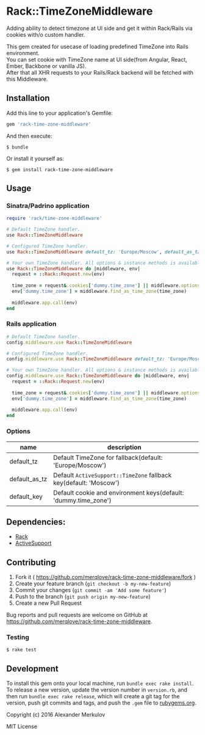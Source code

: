 # Rack::TimeZoneMiddleware

Adding ability to detect timezone at UI side and get it within Rack/Rails via cookies with/o custom handler.

This gem created for usecase of loading predefined TimeZone into Rails environment.  
You can set cookie with TimeZone name at UI side(from Angular, React, Ember, Backbone or vanilla JS).  
After that all XHR requests to your Rails/Rack backend will be fetched with this Middleware. 

## Installation

Add this line to your application's Gemfile:

```ruby
gem 'rack-time-zone-middleware'
```

And then execute:

    $ bundle

Or install it yourself as:

    $ gem install rack-time-zone-middleware

## Usage

### Sinatra/Padrino application

```ruby
require 'rack/time-zone-middleware'

# Default TimeZone handler.
use Rack::TimeZoneMiddleware

# Configured TimeZone handler.
use Rack::TimeZoneMiddleware default_tz: 'Europe/Moscow', default_as_tz: 'Moscow', default_key: 'dummy.time_zone'

# Your own TimeZone handler. All options & instance methods is available through middleware parameter.
use Rack::TimeZoneMiddleware do |middleware, env|
  request = ::Rack::Request.new(env)
    
  time_zone = request&.cookies['dummy.time_zone'] || middleware.options[:default_tz]
  env['dummy.time_zone'] = middleware.find_as_time_zone(time_zone)
  
  middleware.app.call(env)    
end
```

### Rails application

```ruby
# Default TimeZone handler.
config.middleware.use Rack::TimeZoneMiddleware

# Configured TimeZone handler.
config.middleware.use Rack::TimeZoneMiddleware default_tz: 'Europe/Moscow', default_as_tz: 'Moscow', default_key: 'dummy.time_zone'

# Your own TimeZone handler. All options & instance methods is available through middleware parameter.
config.middleware.use Rack::TimeZoneMiddleware do |middleware, env|
  request = ::Rack::Request.new(env)
    
  time_zone = request&.cookies['dummy.time_zone'] || middleware.options[:default_tz]
  env['dummy.time_zone'] = middleware.find_as_time_zone(time_zone)
  
  middleware.app.call(env)    
end
```

### Options

| name  | description |
|---|---|
| default_tz | Default TimeZone for fallback(default: 'Europe/Moscow') |
| default_as_tz | Default `ActiveSupport::TimeZone` fallback key(default: 'Moscow') |
| default_key | Default cookie and environment keys(default: 'dummy.time_zone') |

## Dependencies:

- [Rack](https://github.com/rack/rack)
- [ActiveSupport](https://github.com/rails/rails)

## Contributing

1. Fork it ( https://github.com/merqlove/rack-time-zone-middleware/fork )
2. Create your feature branch (`git checkout -b my-new-feature`)
3. Commit your changes (`git commit -am 'Add some feature'`)
4. Push to the branch (`git push origin my-new-feature`)
5. Create a new Pull Request

Bug reports and pull requests are welcome on GitHub at https://github.com/merqlove/rack-time-zone-middleware.

### Testing

    $ rake test 

## Development

To install this gem onto your local machine, run `bundle exec rake install`. To release a new version, update the version number in `version.rb`, and then run `bundle exec rake release`, which will create a git tag for the version, push git commits and tags, and push the `.gem` file to [rubygems.org](https://rubygems.org).

Copyright (c) 2016 Alexander Merkulov

MIT License
